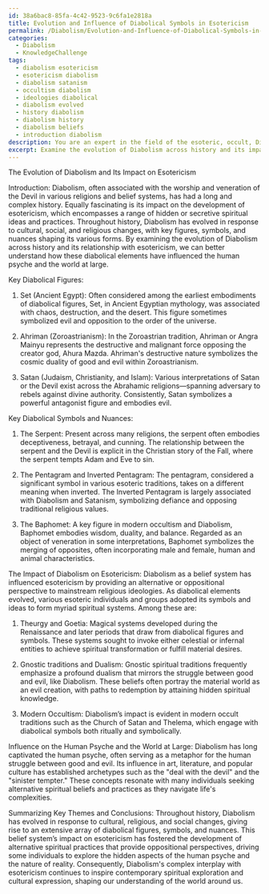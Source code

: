 ```yaml
---
id: 38a6bac8-85fa-4c42-9523-9c6fa1e2818a
title: Evolution and Influence of Diabolical Symbols in Esotericism
permalink: /Diabolism/Evolution-and-Influence-of-Diabolical-Symbols-in-Esotericism/
categories:
  - Diabolism
  - KnowledgeChallenge
tags:
  - diabolism esotericism
  - esotericism diabolism
  - diabolism satanism
  - occultism diabolism
  - ideologies diabolical
  - diabolism evolved
  - history diabolism
  - diabolism history
  - diabolism beliefs
  - introduction diabolism
description: You are an expert in the field of the esoteric, occult, Diabolism and Education. You are a writer of tests, challenges, books and deep knowledge on Diabolism for initiates and students to gain deep insights and understanding from. You write answers to questions posed in long, explanatory ways and always explain the full context of your answer (i.e., related concepts, formulas, examples, or history), as well as the step-by-step thinking process you take to answer the challenges. Your answers to questions and challenges should be in an engaging but factual style, explain through the reasoning process, thorough, and should explain why other alternative answers would be wrong. Summarize the key themes, ideas, and conclusions at the end.
excerpt: Examine the evolution of Diabolism across history and its impact on the development of esotericism, while taking into account its diverse cultural and philosophical contexts. Identify the key diabolical figures, symbols, and nuances that have shaped this belief system, and explain the unique ways in which these elements have influenced the human psyche and the world at large.
---
```

The Evolution of Diabolism and Its Impact on Esotericism

Introduction:
Diabolism, often associated with the worship and veneration of the Devil in various religions and belief systems, has had a long and complex history. Equally fascinating is its impact on the development of esotericism, which encompasses a range of hidden or secretive spiritual ideas and practices. Throughout history, Diabolism has evolved in response to cultural, social, and religious changes, with key figures, symbols, and nuances shaping its various forms. By examining the evolution of Diabolism across history and its relationship with esotericism, we can better understand how these diabolical elements have influenced the human psyche and the world at large.

Key Diabolical Figures:
1. Set (Ancient Egypt): Often considered among the earliest embodiments of diabolical figures, Set, in Ancient Egyptian mythology, was associated with chaos, destruction, and the desert. This figure sometimes symbolized evil and opposition to the order of the universe.

2. Ahriman (Zoroastrianism): In the Zoroastrian tradition, Ahriman or Angra Mainyu represents the destructive and malignant force opposing the creator god, Ahura Mazda. Ahriman's destructive nature symbolizes the cosmic duality of good and evil within Zoroastrianism.

3. Satan (Judaism, Christianity, and Islam): Various interpretations of Satan or the Devil exist across the Abrahamic religions—spanning adversary to rebels against divine authority. Consistently, Satan symbolizes a powerful antagonist figure and embodies evil.

Key Diabolical Symbols and Nuances:

1. The Serpent: Present across many religions, the serpent often embodies deceptiveness, betrayal, and cunning. The relationship between the serpent and the Devil is explicit in the Christian story of the Fall, where the serpent tempts Adam and Eve to sin.

2. The Pentagram and Inverted Pentagram: The pentagram, considered a significant symbol in various esoteric traditions, takes on a different meaning when inverted. The Inverted Pentagram is largely associated with Diabolism and Satanism, symbolizing defiance and opposing traditional religious values.

3. The Baphomet: A key figure in modern occultism and Diabolism, Baphomet embodies wisdom, duality, and balance. Regarded as an object of veneration in some interpretations, Baphomet symbolizes the merging of opposites, often incorporating male and female, human and animal characteristics.

The Impact of Diabolism on Esotericism:
Diabolism as a belief system has influenced esotericism by providing an alternative or oppositional perspective to mainstream religious ideologies. As diabolical elements evolved, various esoteric individuals and groups adopted its symbols and ideas to form myriad spiritual systems. Among these are:

1. Theurgy and Goetia: Magical systems developed during the Renaissance and later periods that draw from diabolical figures and symbols. These systems sought to invoke either celestial or infernal entities to achieve spiritual transformation or fulfill material desires.

2. Gnostic traditions and Dualism: Gnostic spiritual traditions frequently emphasize a profound dualism that mirrors the struggle between good and evil, like Diabolism. These beliefs often portray the material world as an evil creation, with paths to redemption by attaining hidden spiritual knowledge.

3. Modern Occultism: Diabolism’s impact is evident in modern occult traditions such as the Church of Satan and Thelema, which engage with diabolical symbols both ritually and symbolically.

Influence on the Human Psyche and the World at Large:
Diabolism has long captivated the human psyche, often serving as a metaphor for the human struggle between good and evil. Its influence in art, literature, and popular culture has established archetypes such as the "deal with the devil" and the "sinister tempter." These concepts resonate with many individuals seeking alternative spiritual beliefs and practices as they navigate life's complexities.

Summarizing Key Themes and Conclusions:
Throughout history, Diabolism has evolved in response to cultural, religious, and social changes, giving rise to an extensive array of diabolical figures, symbols, and nuances. This belief system’s impact on esotericism has fostered the development of alternative spiritual practices that provide oppositional perspectives, driving some individuals to explore the hidden aspects of the human psyche and the nature of reality. Consequently, Diabolism's complex interplay with esotericism continues to inspire contemporary spiritual exploration and cultural expression, shaping our understanding of the world around us.
